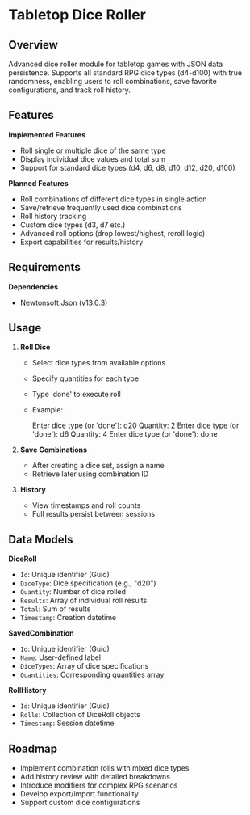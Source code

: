 # Tabletop Dice Roller

## Overview
Advanced dice roller module for tabletop games with JSON data persistence. Supports all standard RPG dice types (d4-d100) with true randomness, enabling users to roll combinations, save favorite configurations, and track roll history.

## Features
**Implemented Features**
- Roll single or multiple dice of the same type
- Display individual dice values and total sum
- Support for standard dice types (d4, d6, d8, d10, d12, d20, d100)

**Planned Features**
- Roll combinations of different dice types in single action
- Save/retrieve frequently used dice combinations
- Roll history tracking
- Custom dice types (d3, d7 etc.)
- Advanced roll options (drop lowest/highest, reroll logic)
- Export capabilities for results/history

## Requirements
**Dependencies**
- Newtonsoft.Json (v13.0.3)

## Usage
1. **Roll Dice**
   - Select dice types from available options
   - Specify quantities for each type
   - Type 'done' to execute roll
   - Example:
     
     Enter dice type (or 'done'): d20
     Quantity: 2
     Enter dice type (or 'done'): d6
     Quantity: 4
     Enter dice type (or 'done'): done
     

2. **Save Combinations**
   - After creating a dice set, assign a name
   - Retrieve later using combination ID

3. **History**
   - View timestamps and roll counts
   - Full results persist between sessions

## Data Models
**DiceRoll**
- `Id`: Unique identifier (Guid)
- `DiceType`: Dice specification (e.g., "d20")
- `Quantity`: Number of dice rolled
- `Results`: Array of individual roll results
- `Total`: Sum of results
- `Timestamp`: Creation datetime

**SavedCombination**
- `Id`: Unique identifier (Guid)
- `Name`: User-defined label
- `DiceTypes`: Array of dice specifications
- `Quantities`: Corresponding quantities array

**RollHistory**
- `Id`: Unique identifier (Guid)
- `Rolls`: Collection of DiceRoll objects
- `Timestamp`: Session datetime

## Roadmap
- Implement combination rolls with mixed dice types
- Add history review with detailed breakdowns
- Introduce modifiers for complex RPG scenarios
- Develop export/import functionality
- Support custom dice configurations